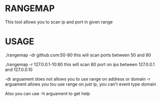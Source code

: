 # RANGEMAP
This tool allows you to scan ip and port in given range

# USAGE
./rangemap -dr github.com:50-80 this will scan ports between 50 and 80

./rangemap -r 127.0.0.1-10:80 this will scan 80 port on ips between 127.0.0.1 and 127.0.0.10

-dr arguament does not allows you to use range on address or domain
-r arguament allows you tou use range on just ip, you can't event type domain

Also you can use -h arguament to get help
